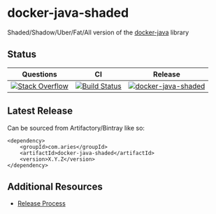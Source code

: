 # docker-java-shaded

Shaded/Shadow/Uber/Fat/All version of the [docker-java](https://github.com/docker-java/docker-java) library

## Status

| Questions | CI | Release |
| :---: | :---: | :---: |
| [![Stack Overflow](https://img.shields.io/badge/stack-overflow-4183C4.svg)](https://stackoverflow.com/questions/tagged/docker-java-shaded) | [![Build Status](https://travis-ci.org/project-aries/docker-java-shaded.svg?branch=master)](https://travis-ci.org/project-aries/docker-java-shaded) | [![docker-java-shaded](https://api.bintray.com/packages/project-aries/libs-release-local/docker-java-shaded/images/download.svg) ](https://bintray.com/project-aries/libs-release-local/docker-java-shaded/_latestVersion) |

## Latest Release

Can be sourced from Artifactory/Bintray like so:
```
<dependency>
    <groupId>com.aries</groupId>
    <artifactId>docker-java-shaded</artifactId>
    <version>X.Y.Z</version>
</dependency>
```

## Additional Resources

* [Release Process](https://github.com/project-aries/docker-java-shaded/blob/master/docs/RELEASE_PROCESS.md)

